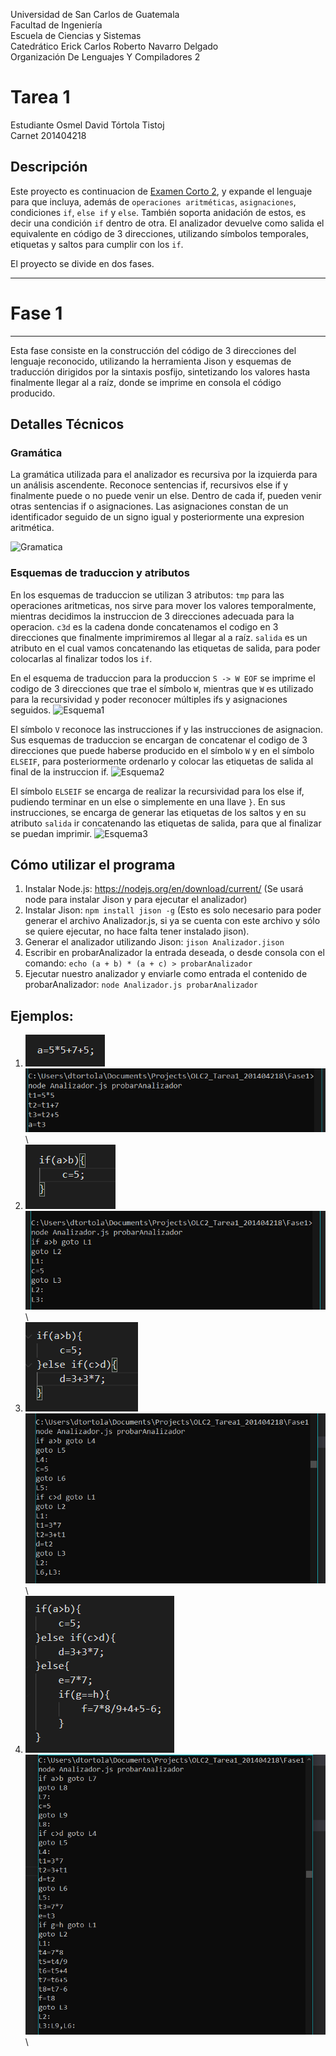 Universidad de San Carlos de Guatemala \
Facultad de Ingeniería \
Escuela de Ciencias y Sistemas \
Catedrático Erick Carlos Roberto Navarro Delgado \
Organización De Lenguajes Y Compiladores 2 

# Tarea 1

Estudiante Osmel David Tórtola Tistoj \
Carnet 201404218

## Descripción

Este proyecto es continuacion de [Examen Corto 2](https://github.com/DavidTortola/OLC2_Corto2_201404218), y expande el lenguaje para que incluya, además de `operaciones aritméticas`, `asignaciones`, condiciones `if`, `else if` y `else`. También soporta anidación de estos, es decir una condición `if` dentro de otra. El analizador devuelve como salida el equivalente en código de 3 direcciones, utilizando símbolos temporales, etiquetas y saltos para cumplir con los `if`.

El proyecto se divide en dos fases.

---
# Fase 1
---

Esta fase consiste en la construcción del código de 3 direcciones del lenguaje reconocido, utilizando la herramienta Jison y esquemas de traducción dirigidos por la sintaxis posfijo, sintetizando los valores hasta finalmente llegar al a raíz, donde se imprime en consola el código producido.

## Detalles Técnicos

### Gramática

La gramática utilizada para el analizador es recursiva por la izquierda para un análisis ascendente. Reconoce sentencias if, recursivos else if y finalmente puede o no puede venir un else. Dentro de cada if, pueden venir otras sentencias if o asignaciones. Las asignaciones constan de un identificador seguido de un signo igual y posteriormente una expresion aritmética.

![Gramatica](imagenes/Gramatica.png)

### Esquemas de traduccion y atributos 

En los esquemas de traduccion se utilizan 3 atributos: `tmp` para las operaciones aritmeticas, nos sirve para mover los valores temporalmente, mientras decidimos la instruccion de 3 direcciones adecuada para la operacion. `c3d` es la cadena donde concatenamos el codigo en 3 direcciones que finalmente imprimiremos al llegar al a raíz. `salida` es un atributo en el cual vamos concatenando las etiquetas de salida, para poder colocarlas al finalizar todos los `if`.


En el esquema de traduccion para la produccion `S -> W EOF` se imprime el codigo de 3 direcciones que trae el símbolo `W`, mientras que `W` es utilizado para la recursividad y poder reconocer múltiples ifs y asignaciones seguidos.
![Esquema1](imagenes/Esquema1.PNG)

El símbolo `V` reconoce las instrucciones if y las instrucciones de asignacion. Sus esquemas de traduccion se encargan de concatenar el codigo de 3 direcciones que puede haberse producido en el símbolo `W` y en el símbolo `ELSEIF`, para posteriormente ordenarlo y colocar las etiquetas de salida al final de la instruccion if.
![Esquema2](imagenes/Esquema2.PNG)

El símbolo `ELSEIF` se encarga de realizar la recursividad para los else if, pudiendo terminar en un else o simplemente en una llave `}`. En sus instrucciones, se encarga de generar las etiquetas de los saltos y en su atributo `salida` ir concatenando las etiquetas de salida, para que al finalizar se puedan imprimir.
![Esquema3](imagenes/Esquema3.PNG)

## Cómo utilizar el programa

1. Instalar Node.js: https://nodejs.org/en/download/current/ (Se usará node para instalar Jison y para ejecutar el analizador)
2. Instalar Jison: `npm install jison -g` (Esto es solo necesario para poder generar el archivo Analizador.js, si ya se cuenta con este archivo y sólo se quiere ejecutar, no hace falta tener instalado jison).
3. Generar el analizador utilizando Jison: `jison Analizador.jison`
4. Escribir en probarAnalizador la entrada deseada, o desde consola con el comando: `echo (a + b) * (a + c) > probarAnalizador`
5. Ejecutar nuestro analizador y enviarle como entrada el contenido de probarAnalizador: `node Analizador.js probarAnalizador`


## Ejemplos:

1. ![Entrada1](Fase1/imagenes/Entrada1.PNG) \
![Salida1](Fase1/imagenes/Salida1.PNG) \
2. ![Entrada2](Fase1/imagenes/Entrada2.PNG) \
![Salida2](Fase1/imagenes/Salida2.PNG) \
3. ![Entrada3](Fase1/imagenes/Entrada3.PNG) \
![Salida3](Fase1/imagenes/Salida3.PNG) \
4. ![Entrada4](Fase1/imagenes/Entrada4.PNG) \
![Salida4](Fase1/imagenes/Salida4.PNG) \

